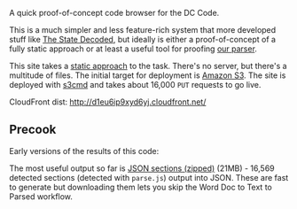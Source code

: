 A quick proof-of-concept code browser for the DC Code.

This is a much simpler and less feature-rich system that more developed
stuff like [The State Decoded](http://www.statedecoded.com/), but ideally
is either a proof-of-concept of a fully static approach or at least a useful
tool for proofing [our parser](https://github.com/openlawdc/dc-decoded).

This site takes a [static approach](http://macwright.org/2013/01/08/thinking-static.html)
to the task. There's no server, but there's a multitude of files. The
initial target for deployment is [Amazon S3](http://aws.amazon.com/s3/). The
site is deployed with [s3cmd](http://s3tools.org/) and takes about 16,000
`PUT` requests to go live.

CloudFront dist: http://d1eu6ip9xyd6yj.cloudfront.net/

## Precook

Early versions of the results of this code:

The most useful output so far is [JSON sections (zipped)](https://dl.dropbox.com/u/68059/dccode/sections.zip) (21MB) -
16,569 detected sections (detected with `parse.js`) output into JSON.
These are fast to generate but downloading them lets you skip the Word Doc
to Text to Parsed workflow.
